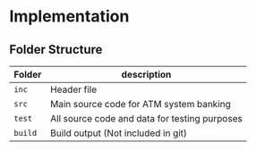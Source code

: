 # Implementation

## Folder Structure
Folder        | description
--------------| ----------------------------------------------
`inc`         | Header file
`src`         | Main source code for ATM system banking
`test`        | All source code and data for testing purposes
`build`       | Build output (Not included in git)
